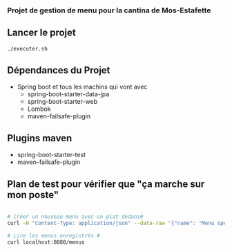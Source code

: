 ### Projet de gestion de menu pour la cantina de Mos-Estafette ###

## Lancer le projet ##

```bash
./executer.sh
```

## Dépendances du Projet ##

- Spring boot et tous les machins qui vont avec
  - spring-boot-starter-data-jpa
  - spring-boot-starter-web
  - Lombok
  - maven-failsafe-plugin

## Plugins maven ##

- spring-boot-starter-test
- maven-failsafe-plugin

## Plan de test pour vérifier que "ça marche sur mon poste" ##

```bash

# Créer un nouveau menu avec un plat dedans#
curl -H "Content-Type: application/json" --data-raw '{"name": "Menu spécial du chef", "dishes": [{"name": "Bananes aux fraises"},{"name": "Bananes flambées"}]}' localhost:8080/menus

# Lire les menus enregistrés #
curl localhost:8080/menus
```
